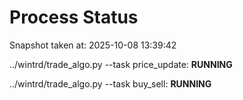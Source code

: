 # Process Status

Snapshot taken at: 2025-10-08 13:39:42

../wintrd/trade_algo.py --task price_update: **RUNNING**

../wintrd/trade_algo.py --task buy_sell: **RUNNING**

